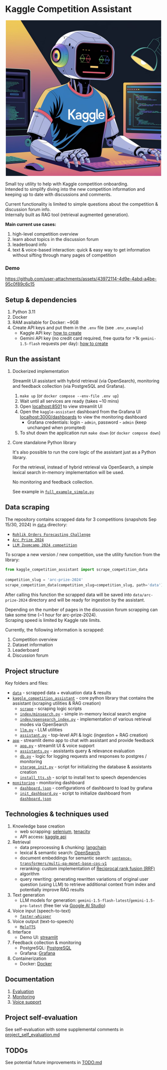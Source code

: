 # Kaggle Competition Assistant

<div align="center">
   <img src="media/kaggle_assistant.jpg" alt="Description" width="500" height="500">
</div>

Small toy utility to help with Kaggle competition onboarding.   
Intended to simplify diving into the new competition information and keeping up to date with discussions and comments.

Current functionality is limited to simple questions about the competition & discussion forum info.   
Internally built as RAG tool (retrieval augmented generation).


**Main current use cases:**
1. high-level competition overview
2. learn about topics in the discussion forum
3. leaderboard info
4. text & voice-based interaction: quick & easy way to get information without sifting through many pages of competition


### Demo
https://github.com/user-attachments/assets/43972114-4d9e-4abd-a4be-95c0f89c6c15


## Setup & dependencies
1. Python 3.11
2. Docker
3. RAM available for Docker: ~9GB 
4. Create API keys and put them in the `.env` file (see `.env_example`)
   - Kaggle API key: [how to create](https://github.com/Kaggle/kaggle-api/blob/main/docs/README.md#api-credentials)
   - Gemini API key (no credit card required, free quota for >1k `gemini-1.5-flash` requests per day): [how to create](https://ai.google.dev/gemini-api/docs/quickstart?lang=python)


## Run the assistant
1. Dockerized implementation

    Streamlit UI assistant with hybrid retrieval (via OpenSearch), monitoring and feedback collection (via PostgreSQL and Grafana).
   1. `make up` (or `docker compose --env-file .env up`)
   2. Wait until all services are ready (takes ~10 mins)
   3. Open [localhost:8501](http://localhost:8501) to view streamlit UI
   4. Open the `kaggle-assistant` dashboard from the Grafana UI [localhost:3000/dashboards](http://localhost:3000/dashboards) to view the monitoring dashboard
      - Grafana credentials: login - `admin`, password - `admin` (keep unchanged when prompted)
   5. To shut down the application run `make down` (or `docker compose down`)
2. Core standalone Python library

    It's also possible to run the core logic of the assistant just as a Python library.

    For the retrieval, instead of hybrid retrieval via OpenSearch, a simple lexical search in-memory implementation will be used.   

    No monitoring and feedback collection.

    See example in [`full_example_simple.py`](examples/full_example_simple.py)


## Data scraping
The repository contains scrapped data for 3 competitions (snapshots Sep 15/30, 2024) in [`data`](data) directory:
- [`Rohlik Orders Forecasting Challenge`](https://www.kaggle.com/competitions/rohlik-orders-forecasting-challenge/)
- [`Arc Prize 2024`](https://www.kaggle.com/competitions/arc-prize-2024)
- [`LLM Zoomcamp 2024 competition`](https://www.kaggle.com/competitions/llm-zoomcamp-2024-competition)

To scrape a new version / new competition, use the utility function from the library:
```python
from kaggle_competition_assistant import scrape_competition_data

competition_slug = 'arc-prize-2024'
scrape_competition_data(competition_slug=competition_slug, path='data')
```
After calling this function the scrapped data will be saved into `data/arc-prize-2024` directory
and will be ready for ingestion by the assistant.

Depending on the number of pages in the discussion forum scrapping can take some time (~1 hour for arc-prize-2024).   
Scraping speed is limited by Kaggle rate limits.

Currently, the following information is scrapped:
1. Competition overview
2. Dataset information
3. Leaderboard
4. Discussion forum


## Project structure
Key folders and files:
- [`data`](data) - scrapped data + evaluation data & results
- [`kaggle_competition_assistant`](kaggle_competition_assistant) - core python library that contains the assistant (scraping utilities & RAG creation)
   - [`scrape`](kaggle_competition_assistant/scrape) - scraping logic scripts
   - [`index/minsearch.py`](kaggle_competition_assistant/index/minsearch.py) - simple in-memory lexical search engine
   - [`index/opensearch_index.py`](kaggle_competition_assistant/index/opensearch_index.py) - implementation of various retrieval modes via OpenSearch
   - [`llm.py`](kaggle_competition_assistant/llm.py) - LLM utilities
   - [`assistant.py`](kaggle_competition_assistant/assistant.py) - top-level API & logic (ingestion + RAG creation)
- [`app`](app) - streamlit demo app to chat with assistant and provide feedback
  - [`app.py`](app/app.py) - streamlit UI & voice support
  - [`assistants.py`](app/assistant.py) - assistants query & relevance evaluation
  - [`db.py`](app/db.py) - logic for logging requests and responses to postgres / monitoring
  - [`storage_init.py`](app/storage_init.py) - script for initializing the database & assistants creation
  - [`install_tts.sh`](app/install_tts.sh) - script to install text to speech dependencies
- [`monitoring`](monitoring) - monitoring dashboard
  - [`dashboard.json`](monitoring/dashboard.json) - configurations of dashboard to load by grafana
  - [`init_dashboard.py`](monitoring/init_dashboard.py) - script to initialize dashboard from [`dashboard.json`](monitoring/dashboard.json)


## Technologies & techniques used
1. Knowledge base creation
   - web scrapping: [selenium](https://selenium-python.readthedocs.io), [tenacity](https://github.com/jd/tenacity)
   - API access: [kaggle api](https://github.com/Kaggle/kaggle-api)
2. Retrieval
   - data preprocessing & chunking: [langchain](https://github.com/langchain-ai/langchain)
   - lexical & semantic search: [OpenSearch](https://github.com/opensearch-project/opensearch-py)
   - document embeddings for semantic search: [`sentence-transformers/multi-qa-mpnet-base-cos-v1`](https://huggingface.co/sentence-transformers/multi-qa-mpnet-base-cos-v1)
   - reranking: custom implementation of [Reciprocal rank fusion (RRF)](https://www.elastic.co/guide/en/elasticsearch/reference/current/rrf.html) algorithm
   - query rewriting: generating rewritten variations of original user question (using LLM) to 
   retrieve additional context from index and potentially improve RAG results
3. Text generation
   - LLM models for generation: `gemini-1.5-flash-latest`/`gemini-1.5-pro-latest` (free tier via [Google AI Studio](https://aistudio.google.com))
4. Voice input (speech-to-text)
    - [`faster-whisper`](https://github.com/SYSTRAN/faster-whisper)
5. Voice output (text-to-speech)
    - [`MeloTTS`](https://github.com/myshell-ai/MeloTTS/)
6. Interface
   - Demo UI: [streamlit](https://github.com/streamlit/streamlit)
7. Feedback collection & monitoring
   - PostgreSQL: [PostgreSQL](https://www.postgresql.org/)
   - Grafana: [Grafana](https://grafana.com/)
8. Containerization
    - Docker: [Docker](https://www.docker.com/)


## Documentation
1. [Evaluation](docs/evaluation.md)
2. [Monitoring](docs/monitoring.md)
3. [Voice support](docs/voice_support.md)


## Project self-evaluation
See self-evaluation with some supplemental comments in [project_self_evaluation.md](docs/project_self_evaluation.md)


## TODOs
See potential future improvements in [TODO.md](docs/TODO.md)
